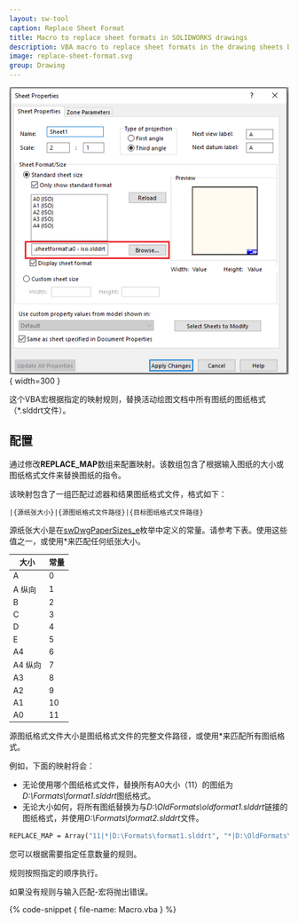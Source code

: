 ```yaml
---
layout: sw-tool
caption: Replace Sheet Format
title: Macro to replace sheet formats in SOLIDWORKS drawings
description: VBA macro to replace sheet formats in the drawing sheets based on the specified map
image: replace-sheet-format.svg
group: Drawing
---
```

![图纸格式](sheet-format.png){ width=300 }

这个VBA宏根据指定的映射规则，替换活动绘图文档中所有图纸的图纸格式（*.slddrt文件）。

## 配置

通过修改**REPLACE_MAP**数组来配置映射。该数组包含了根据输入图纸的大小或图纸格式文件来替换图纸的指令。

该映射包含了一组匹配过滤器和结果图纸格式文件，格式如下：

~~~
|{源纸张大小}|{源图纸格式文件路径}|{目标图纸格式文件路径}
~~~

源纸张大小是在[swDwgPaperSizes_e](https://help.solidworks.com/2016/english/api/swconst/solidworks.interop.swconst~solidworks.interop.swconst.swdwgpapersizes_e.html)枚举中定义的常量。请参考下表。使用这些值之一，或使用\*来匹配任何纸张大小。

| 大小        | 常量 |
|-------------|----------|
| A           | 0        |
| A 纵向      | 1        |
| B           | 2        |
| C           | 3        |
| D           | 4        |
| E           | 5        |
| A4          | 6        |
| A4 纵向     | 7        |
| A3          | 8        |
| A2          | 9        |
| A1          | 10       |
| A0          | 11       |

源图纸格式文件大小是图纸格式文件的完整文件路径，或使用\*来匹配所有图纸格式。

例如，下面的映射将会：

* 无论使用哪个图纸格式文件，替换所有A0大小（11）的图纸为*D:\Formats\format1.slddrt*图纸格式。
* 无论大小如何，将所有图纸替换为与*D:\OldFormats\oldformat1.slddrt*链接的图纸格式，并使用*D:\Formats\format2.slddrt*文件。

~~~ vb
REPLACE_MAP = Array("11|*|D:\Formats\format1.slddrt", "*|D:\OldFormats\oldformat1.slddrt|D:\Formats\format2.slddrt")
~~~

您可以根据需要指定任意数量的规则。

规则按照指定的顺序执行。

如果没有规则与输入匹配-宏将抛出错误。

{% code-snippet { file-name: Macro.vba } %}